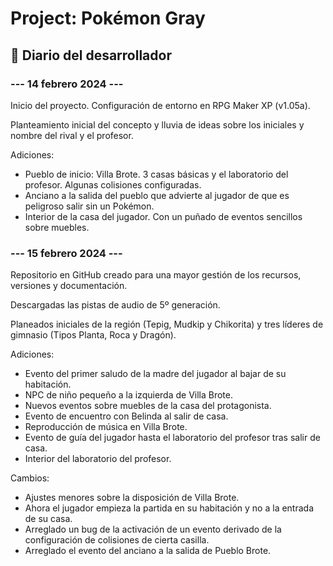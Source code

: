
# Project: Pokémon Gray

## 📜 Diario del desarrollador

### --- 14 febrero 2024 ---

Inicio del proyecto. Configuración de entorno en RPG Maker XP (v1.05a).

Planteamiento inicial del concepto y lluvia de ideas sobre los iniciales y nombre del rival y el profesor.

Adiciones:

- Pueblo de inicio: Villa Brote. 3 casas básicas y el laboratorio del profesor. Algunas colisiones configuradas.
- Anciano a la salida del pueblo que advierte al jugador de que es peligroso salir sin un Pokémon.
- Interior de la casa del jugador. Con un puñado de eventos sencillos sobre muebles.

### --- 15 febrero 2024 ---

Repositorio en GitHub creado para una mayor gestión de los recursos, versiones y documentación.

Descargadas las pistas de audio de 5º generación.

Planeados iniciales de la región (Tepig, Mudkip y Chikorita) y tres líderes de gimnasio (Tipos Planta, Roca y Dragón).

Adiciones:

- Evento del primer saludo de la madre del jugador al bajar de su habitación.
- NPC de niño pequeño a la izquierda de Villa Brote.
- Nuevos eventos sobre muebles de la casa del protagonista.
- Evento de encuentro con Belinda al salir de casa.
- Reproducción de música en Villa Brote.
- Evento de guía del jugador hasta el laboratorio del profesor tras salir de casa.
- Interior del laboratorio del profesor.

Cambios:

- Ajustes menores sobre la disposición de Villa Brote.
- Ahora el jugador empieza la partida en su habitación y no a la entrada de su casa.
- Arreglado un bug de la activación de un evento derivado de la configuración de colisiones de cierta casilla.
- Arreglado el evento del anciano a la salida de Pueblo Brote.
